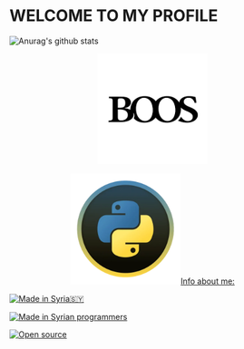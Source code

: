 # WELCOME TO MY PROFILE
![Anurag's github stats](https://github-readme-stats.vercel.app/api?username=ABN-BOOS&show_red=true)


<p align="center"><a href="https://github.com/ABN-BOOS"><img src="image_search_1627333433878.png" height='195' alt="ABN-BOOS">

<p align="center"><a href="https://github.com/ABN-BOOS"><img src="image_search_1627314481664.webp"height='195' alt="

# Info about me: 

<p align="left">
<a href="#"><img title="Made in Syria🇸🇾" src="https://img.shields.io/badge/MADE%20IN-Syria-green?colorA=%23ff0000&colorB=%23017e40&style=for-the-badge"></a>

<p align="left">
<a href="#"><img title="Made in Syrian programmers" src="https://img.shields.io/badge/MADE%20IN-Syrian programmers-green?colorA=%23ff0000&colorB=%23017e40&style=for-the-badge"></a>

<p align="left">
<a href="#"><img title="Open source" src="https://img.shields.io/badge/COoODE-Open source-green?colorA=%23ff0000&colorB=%23017e40&style=for-the-badge"></a>


